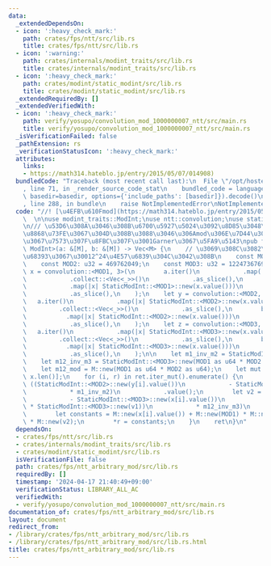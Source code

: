 ```yaml
---
data:
  _extendedDependsOn:
  - icon: ':heavy_check_mark:'
    path: crates/fps/ntt/src/lib.rs
    title: crates/fps/ntt/src/lib.rs
  - icon: ':warning:'
    path: crates/internals/modint_traits/src/lib.rs
    title: crates/internals/modint_traits/src/lib.rs
  - icon: ':heavy_check_mark:'
    path: crates/modint/static_modint/src/lib.rs
    title: crates/modint/static_modint/src/lib.rs
  _extendedRequiredBy: []
  _extendedVerifiedWith:
  - icon: ':heavy_check_mark:'
    path: verify/yosupo/convolution_mod_1000000007_ntt/src/main.rs
    title: verify/yosupo/convolution_mod_1000000007_ntt/src/main.rs
  _isVerificationFailed: false
  _pathExtension: rs
  _verificationStatusIcon: ':heavy_check_mark:'
  attributes:
    links:
    - https://math314.hateblo.jp/entry/2015/05/07/014908)
  bundledCode: "Traceback (most recent call last):\n  File \"/opt/hostedtoolcache/Python/3.10.14/x64/lib/python3.10/site-packages/onlinejudge_verify/documentation/build.py\"\
    , line 71, in _render_source_code_stat\n    bundled_code = language.bundle(stat.path,\
    \ basedir=basedir, options={'include_paths': [basedir]}).decode()\n  File \"/opt/hostedtoolcache/Python/3.10.14/x64/lib/python3.10/site-packages/onlinejudge_verify/languages/rust.py\"\
    , line 288, in bundle\n    raise NotImplementedError\nNotImplementedError\n"
  code: "//! [\u4EFB\u610Fmod](https://math314.hateblo.jp/entry/2015/05/07/014908)\
    \  \n\nuse modint_traits::ModInt;\nuse ntt::convolution;\nuse static_modint::StaticModInt;\n\
    \n/// \u53D6\u308A\u3046\u308B\u6700\u5927\u5024\u3092\u8D85\u3048\u308Bmod\u3092\
    \u8868\u73FE\u3067\u304D\u308B\u3088\u3046\u306Amod\u306E\u7D44\u3092\u9078\u3093\
    \u3067\u7573\u307F\u8FBC\u307F\u3001Garner\u3067\u5FA9\u5143\npub fn convolution_aribtrary_u32_mod<M:\
    \ ModInt>(a: &[M], b: &[M]) -> Vec<M> {\n    // \u3069\u308C\u3082\u539F\u5B50\
    \u68393\u3067\u30012^24\u4E57\u6839\u304C\u3042\u308B\n    const MOD1: u32 = 167772161;\n\
    \    const MOD2: u32 = 469762049;\n    const MOD3: u32 = 1224736769;\n    let\
    \ x = convolution::<MOD1, 3>(\n        a.iter()\n            .map(|x| StaticModInt::<MOD1>::new(x.value()))\n\
    \            .collect::<Vec<_>>()\n            .as_slice(),\n        b.iter()\n\
    \            .map(|x| StaticModInt::<MOD1>::new(x.value()))\n            .collect::<Vec<_>>()\n\
    \            .as_slice(),\n    );\n    let y = convolution::<MOD2, 3>(\n     \
    \   a.iter()\n            .map(|x| StaticModInt::<MOD2>::new(x.value()))\n   \
    \         .collect::<Vec<_>>()\n            .as_slice(),\n        b.iter()\n \
    \           .map(|x| StaticModInt::<MOD2>::new(x.value()))\n            .collect::<Vec<_>>()\n\
    \            .as_slice(),\n    );\n    let z = convolution::<MOD3, 3>(\n     \
    \   a.iter()\n            .map(|x| StaticModInt::<MOD3>::new(x.value()))\n   \
    \         .collect::<Vec<_>>()\n            .as_slice(),\n        b.iter()\n \
    \           .map(|x| StaticModInt::<MOD3>::new(x.value()))\n            .collect::<Vec<_>>()\n\
    \            .as_slice(),\n    );\n\n    let m1_inv_m2 = StaticModInt::<MOD2>::new(MOD1).inv();\n\
    \    let m12_inv_m3 = StaticModInt::<MOD3>::new(MOD1 as u64 * MOD2 as u64).inv();\n\
    \    let m12_mod = M::new(MOD1 as u64 * MOD2 as u64);\n    let mut ret = vec![M::raw(0);\
    \ x.len()];\n    for (i, r) in ret.iter_mut().enumerate() {\n        let v1 =\
    \ ((StaticModInt::<MOD2>::new(y[i].value())\n            - StaticModInt::<MOD2>::new(x[i].value()))\n\
    \            * m1_inv_m2)\n            .value();\n        let v2 = ((StaticModInt::<MOD3>::new(z[i].value())\n\
    \            - StaticModInt::<MOD3>::new(x[i].value())\n            - StaticModInt::<MOD3>::new(MOD1)\
    \ * StaticModInt::<MOD3>::new(v1))\n            * m12_inv_m3)\n            .value();\n\
    \        let constants = M::new(x[i].value()) + M::new(MOD1) * M::new(v1) + m12_mod\
    \ * M::new(v2);\n        *r = constants;\n    }\n    ret\n}\n"
  dependsOn:
  - crates/fps/ntt/src/lib.rs
  - crates/internals/modint_traits/src/lib.rs
  - crates/modint/static_modint/src/lib.rs
  isVerificationFile: false
  path: crates/fps/ntt_arbitrary_mod/src/lib.rs
  requiredBy: []
  timestamp: '2024-04-17 21:40:49+09:00'
  verificationStatus: LIBRARY_ALL_AC
  verifiedWith:
  - verify/yosupo/convolution_mod_1000000007_ntt/src/main.rs
documentation_of: crates/fps/ntt_arbitrary_mod/src/lib.rs
layout: document
redirect_from:
- /library/crates/fps/ntt_arbitrary_mod/src/lib.rs
- /library/crates/fps/ntt_arbitrary_mod/src/lib.rs.html
title: crates/fps/ntt_arbitrary_mod/src/lib.rs
---
```

